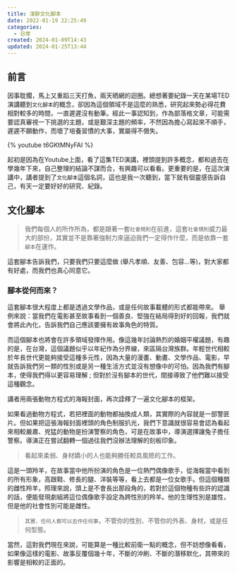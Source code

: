 ```yaml
---
title: 淺聊文化腳本
date: 2022-01-19 22:25:49
categories:
  - 日常
created: 2024-01-09T14:43
updated: 2024-01-25T13:44
---
```

## 前言
因事耽擱，馬上又重蹈三天打魚，兩天晒網的迴圈。總想著要紀錄一天在某場TED演講聽到`文化腳本`的概念，卻因為這個領域不是這麼的熟悉，研究起來勢必得花費相對較多的時間，一直遲遲沒有動筆。經此一事認知到，作為部落格文章，可能需要認真審視一下挑選的主題，或是艱深主題的頻率，不然因為擔心寫起來不順手，遲遲不願動作，而壞了培養習慣的大事，實屬得不償失。
<!-- more -->


{% youtube t6GKtMNyFAI %}

起初是因為在Youtube上面，看了這集TED演講，裡頭提到許多概念，都和過去在學幾年下來，自己整理的結論不謀而合，有興趣可以看看。更重要的是，在這次演講中，講者提到了`文化腳本`這個名詞，這也是我一次聽到，當下就有個靈感告訴自己，有天一定要好好的研究、紀錄。

## 文化腳本

> 我們每個人的所作所為，都是跟著一套`社會規則`在前進，這套`社會規則`威力最大的部份，其實並不是靠著強制力來逼迫我們一定得作什麼，而是依靠一套`腳本`在運作。

這套腳本告訴我們，只要我們只要這麼做 (舉凡孝順、友善、包容...等)，對大家都有好處，而我們也真心同意它。

### 腳本從何而來？
這套腳本很大程度上都是透過文學作品，或是任何故事載體的形式都能帶來。
舉例來說：當我們在電影甚至故事看到一個善良、堅強在結局得到好的回報，我們就會將此內化，告訴我們自己應該要擁有故事角色的特質。

而這個腳本也將會在許多領域發揮作用。像這幾年討論熱烈的婚姻平權議題，有趣的是，在台灣，這個議題似乎以年紀作為分界線，來區隔台灣族群。年輕世代相較於年長世代更能夠接受這種多元性，因為大量的漫畫、動畫、文學作品、電影，早就告訴我們另一類的性別或是另一種生活方式並沒有想像中的可怕。因為我們有腳本，使得我們得以更容易理解 ; 但對於沒有腳本的世代，間接導致了他們難以接受這種觀念。

講者用兩張動物方程式的海報封面，再次詮釋了一遍文化腳本的框架。

如果看過動物方程式，若把裡面的動物都抽換成人類，其實際的內容就是一部警匪片。但如果把這張海報封面裡頭的角色制服扒光，我們下意識就很容易會認為看起來相較嚴肅、兇猛的動物是扮演警察的角色，可是在故事中，導演選擇讓兔子擔任警察。導演正在嘗試翻轉一個過往我們沒辦法理解的刻板印象。

>看起來柔弱、身材嬌小的人也能夠勝任較具風險的工作。


這是一頭羚羊，在故事當中他所扮演的角色是一位熱門偶像歌手，從海報當中看到的所有形象，高跟鞋、修長的腿、洋裝等等，看上去都是一位女歌手。但這個種類的雌性羚羊，照理來說，頭上是不會長出那段角的，若對於這個物種有些許的認識的話，便能發現劇組將這位偶像歌手設定為跨性別的羚羊。他的生理性別是雄性，但是他的社會性別可能是雌性。

>`其實，任何人都可以去作任何事`，不管你的性別、不管你的外表、身材，或是任何型態。

當然，這對我們現在來說，可能算是一種比較前衛一點的概念，但不妨想像看看，如果像這樣的電影、故事反覆個幾十年，不斷的沖刷、不斷的潛移默化，其帶來的影響是相較的正面的。
